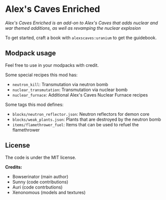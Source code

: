 # Alex's Caves Enriched

*Alex's Caves Enriched is an add-on to Alex's Caves that adds nuclear and war themed additions, as well as revamping the nuclear explosion*

To get started, craft a book with `alexscaves:uranium` to get the guidebook.

## Modpack usage

Feel free to use in your modpacks with credit.

Some special recipes this mod has:

- `neutron_kill`: Transmutation via neutron bomb
- `nuclear_transmutation`: Transmutation via nuclear bomb
- `nuclear_furnace`: Additional Alex's Caves Nuclear Furnace recipes

Some tags this mod defines:

- `blocks/neutron_reflector.json`: Neutron reflectors for demon core
- `blocks/weak_plants.json`: Plants that are destroyed by the neutron bomb
- `items/flamethrower_fuel`: Items that can be used to refuel the flamethrower

## License
The code is under the MIT license.

**Credits:**
- Bowserinator (main author)
- Sunny (code contributions)
- Auri (code contrbutions)
- Xenonomous (models and textures)

